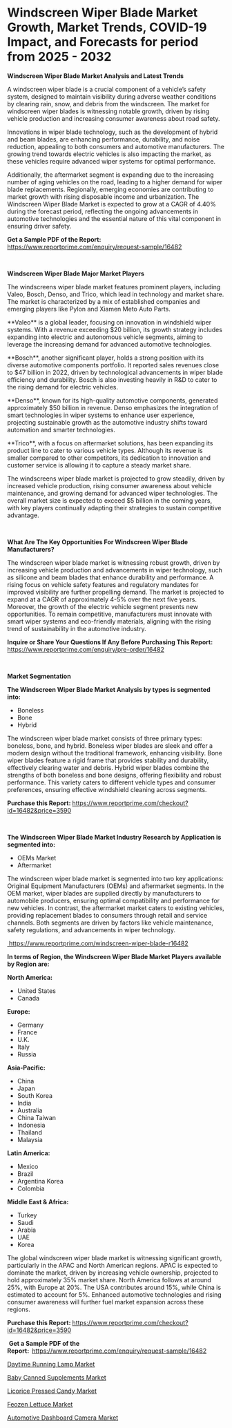 <p><h1>Windscreen Wiper Blade Market Growth, Market Trends, COVID-19 Impact, and Forecasts for period from 2025 - 2032</h1></p><p><strong>Windscreen Wiper Blade Market Analysis and Latest Trends</strong></p>
<p><p>A windscreen wiper blade is a crucial component of a vehicle’s safety system, designed to maintain visibility during adverse weather conditions by clearing rain, snow, and debris from the windscreen. The market for windscreen wiper blades is witnessing notable growth, driven by rising vehicle production and increasing consumer awareness about road safety. </p><p>Innovations in wiper blade technology, such as the development of hybrid and beam blades, are enhancing performance, durability, and noise reduction, appealing to both consumers and automotive manufacturers. The growing trend towards electric vehicles is also impacting the market, as these vehicles require advanced wiper systems for optimal performance. </p><p>Additionally, the aftermarket segment is expanding due to the increasing number of aging vehicles on the road, leading to a higher demand for wiper blade replacements. Regionally, emerging economies are contributing to market growth with rising disposable income and urbanization. The Windscreen Wiper Blade Market is expected to grow at a CAGR of 4.40% during the forecast period, reflecting the ongoing advancements in automotive technologies and the essential nature of this vital component in ensuring driver safety.</p></p>
<p><strong>Get a Sample PDF of the Report:&nbsp;</strong> <a href="https://www.reportprime.com/enquiry/request-sample/16482?utm_campaign=12&utm_medium=2&utm_source=Github&utm_content=ia&utm_term=17032025&utm_id=windscreen-wiper-blade">https://www.reportprime.com/enquiry/request-sample/16482</a></p>
<p>&nbsp;</p>
<p><strong>Windscreen Wiper Blade Major Market Players</strong></p>
<p><p>The windscreens wiper blade market features prominent players, including Valeo, Bosch, Denso, and Trico, which lead in technology and market share. The market is characterized by a mix of established companies and emerging players like Pylon and Xiamen Meto Auto Parts.</p><p>**Valeo** is a global leader, focusing on innovation in windshield wiper systems. With a revenue exceeding $20 billion, its growth strategy includes expanding into electric and autonomous vehicle segments, aiming to leverage the increasing demand for advanced automotive technologies.</p><p>**Bosch**, another significant player, holds a strong position with its diverse automotive components portfolio. It reported sales revenues close to $47 billion in 2022, driven by technological advancements in wiper blade efficiency and durability. Bosch is also investing heavily in R&D to cater to the rising demand for electric vehicles.</p><p>**Denso**, known for its high-quality automotive components, generated approximately $50 billion in revenue. Denso emphasizes the integration of smart technologies in wiper systems to enhance user experience, projecting sustainable growth as the automotive industry shifts toward automation and smarter technologies.</p><p>**Trico**, with a focus on aftermarket solutions, has been expanding its product line to cater to various vehicle types. Although its revenue is smaller compared to other competitors, its dedication to innovation and customer service is allowing it to capture a steady market share.</p><p>The windscreens wiper blade market is projected to grow steadily, driven by increased vehicle production, rising consumer awareness about vehicle maintenance, and growing demand for advanced wiper technologies. The overall market size is expected to exceed $5 billion in the coming years, with key players continually adapting their strategies to sustain competitive advantage.</p></p>
<p>&nbsp;</p>
<p><strong>What Are The Key Opportunities For Windscreen Wiper Blade Manufacturers?</strong></p>
<p><p>The windscreen wiper blade market is witnessing robust growth, driven by increasing vehicle production and advancements in wiper technology, such as silicone and beam blades that enhance durability and performance. A rising focus on vehicle safety features and regulatory mandates for improved visibility are further propelling demand. The market is projected to expand at a CAGR of approximately 4-5% over the next five years. Moreover, the growth of the electric vehicle segment presents new opportunities. To remain competitive, manufacturers must innovate with smart wiper systems and eco-friendly materials, aligning with the rising trend of sustainability in the automotive industry.</p></p>
<p><strong>Inquire or Share Your Questions If Any Before Purchasing This Report:</strong> <a href="https://www.reportprime.com/enquiry/pre-order/16482?utm_campaign=12&utm_medium=2&utm_source=Github&utm_content=ia&utm_term=17032025&utm_id=windscreen-wiper-blade">https://www.reportprime.com/enquiry/pre-order/16482</a></p>
<p>&nbsp;</p>
<p><strong>Market Segmentation</strong></p>
<p><strong>The Windscreen Wiper Blade Market Analysis by types is segmented into:</strong></p>
<p><ul><li>Boneless</li><li>Bone</li><li>Hybrid</li></ul></p>
<p><p>The windscreen wiper blade market consists of three primary types: boneless, bone, and hybrid. Boneless wiper blades are sleek and offer a modern design without the traditional framework, enhancing visibility. Bone wiper blades feature a rigid frame that provides stability and durability, effectively clearing water and debris. Hybrid wiper blades combine the strengths of both boneless and bone designs, offering flexibility and robust performance. This variety caters to different vehicle types and consumer preferences, ensuring effective windshield cleaning across segments.</p></p>
<p><strong>Purchase this Report:&nbsp;</strong><a href="https://www.reportprime.com/checkout?id=16482&price=3590&utm_campaign=12&utm_medium=2&utm_source=Github&utm_content=ia&utm_term=17032025&utm_id=windscreen-wiper-blade">https://www.reportprime.com/checkout?id=16482&price=3590</a></p>
<p>&nbsp;</p>
<p><strong>The Windscreen Wiper Blade Market Industry Research by Application is segmented into:</strong></p>
<p><ul><li>OEMs Market</li><li>Aftermarket</li></ul></p>
<p><p>The windscreen wiper blade market is segmented into two key applications: Original Equipment Manufacturers (OEMs) and aftermarket segments. In the OEM market, wiper blades are supplied directly by manufacturers to automobile producers, ensuring optimal compatibility and performance for new vehicles. In contrast, the aftermarket market caters to existing vehicles, providing replacement blades to consumers through retail and service channels. Both segments are driven by factors like vehicle maintenance, safety regulations, and advancements in wiper technology.</p></p>
<p><a href="https://www.reportprime.com/windscreen-wiper-blade-r16482?utm_campaign=12&utm_medium=2&utm_source=Github&utm_content=ia&utm_term=17032025&utm_id=windscreen-wiper-blade">&nbsp;https://www.reportprime.com/windscreen-wiper-blade-r16482</a></p>
<p><strong>In terms of Region, the Windscreen Wiper Blade Market Players available by Region are:</strong></p>
<p>
    <p> <strong> North America: </strong>
        <ul>
            <li>United States</li>
            <li>Canada</li>
        </ul>
        </p> 
    <p> <strong> Europe: </strong>
        <ul>
            <li>Germany</li>
            <li>France</li>
            <li>U.K.</li>
            <li>Italy</li>
            <li>Russia</li>
        </ul>
        </p> 
    <p> <strong> Asia-Pacific: </strong>
        <ul>
            <li>China</li>
            <li>Japan</li>
            <li>South Korea</li>
            <li>India</li>
            <li>Australia</li>
            <li>China Taiwan</li>
            <li>Indonesia</li>
            <li>Thailand</li>
            <li>Malaysia</li>
        </ul>
        </p> 
    <p> <strong> Latin America: </strong>
        <ul>
            <li>Mexico</li>
            <li>Brazil</li>
            <li>Argentina Korea</li>
            <li>Colombia</li>
        </ul>
        </p> 
    <p> <strong> Middle East & Africa: </strong>
        <ul>
            <li>Turkey</li>
            <li>Saudi</li>
            <li>Arabia</li>
            <li>UAE</li>
            <li>Korea</li>
        </ul>
    </p>
    </p>
<p><p>The global windscreen wiper blade market is witnessing significant growth, particularly in the APAC and North American regions. APAC is expected to dominate the market, driven by increasing vehicle ownership, projected to hold approximately 35% market share. North America follows at around 25%, with Europe at 20%. The USA contributes around 15%, while China is estimated to account for 5%. Enhanced automotive technologies and rising consumer awareness will further fuel market expansion across these regions.</p></p>
<p><strong>Purchase this Report: </strong><a href="https://www.reportprime.com/checkout?id=16482&price=3590&utm_campaign=12&utm_medium=2&utm_source=Github&utm_content=ia&utm_term=17032025&utm_id=windscreen-wiper-blade">https://www.reportprime.com/checkout?id=16482&price=3590</a></p>
<p>&nbsp;<strong>Get a Sample PDF of the Report:&nbsp;&nbsp;</strong><a href="https://www.reportprime.com/enquiry/request-sample/16482?utm_campaign=12&utm_medium=2&utm_source=Github&utm_content=ia&utm_term=17032025&utm_id=windscreen-wiper-blade">https://www.reportprime.com/enquiry/request-sample/16482</a></p>
<p><strong></strong></p>
<p><p><a href="https://github.com/guyotkiferhi/Market-Research-Report-List-1/blob/main/daytime-running-lamp-market.md?utm_campaign=12&utm_medium=2&utm_source=Github&utm_content=ia&utm_term=17032025&utm_id=windscreen-wiper-blade">Daytime Running Lamp Market</a></p><p><a href="https://www.linkedin.com/pulse/exploring-baby-canned-supplements-market-projected-growth-gxphe?utm_campaign=12&utm_medium=2&utm_source=Github&utm_content=ia&utm_term=17032025&utm_id=windscreen-wiper-blade">Baby Canned Supplements Market</a></p><p><a href="https://www.linkedin.com/pulse/experts-forecast-significant-growth-licorice-pressed-candy-market-c8x8e?utm_campaign=12&utm_medium=2&utm_source=Github&utm_content=ia&utm_term=17032025&utm_id=windscreen-wiper-blade">Licorice Pressed Candy Market</a></p><p><a href="https://www.linkedin.com/pulse/unveiling-feozen-lettuce-market-drivers-projected-41-cagr-2032-mykie?utm_campaign=12&utm_medium=2&utm_source=Github&utm_content=ia&utm_term=17032025&utm_id=windscreen-wiper-blade">Feozen Lettuce Market</a></p><p><a href="https://github.com/prantoblouin/Market-Research-Report-List-1/blob/main/automotive-dashboard-camera-market.md?utm_campaign=12&utm_medium=2&utm_source=Github&utm_content=ia&utm_term=17032025&utm_id=windscreen-wiper-blade">Automotive Dashboard Camera Market</a></p></p>